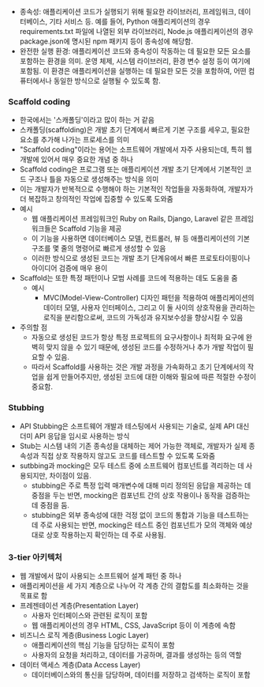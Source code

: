 - 종속성: 애플리케이션 코드가 실행되기 위해 필요한 라이브러리, 프레임워크, 데이터베이스, 기타 서비스 등. 예를 들어, Python 애플리케이션의 경우 requirements.txt 파일에 나열된 외부 라이브러리, Node.js 애플리케이션의 경우 package.json에 명시된 npm 패키지 등이 종속성에 해당함.
- 완전한 실행 환경: 애플리케이션 코드와 종속성이 작동하는 데 필요한 모든 요소를 포함하는 환경을 의미. 운영 체제, 시스템 라이브러리, 환경 변수 설정 등이 여기에 포함됨. 이 환경은 애플리케이션을 실행하는 데 필요한 모든 것을 포함하여, 어떤 컴퓨터에서나 동일한 방식으로 실행될 수 있도록 함.

### Scaffold coding
- 한국에서는 '스캐폴딩'이라고 많이 하는 거 같음
- 스캐폴딩(scaffolding)은 개발 초기 단계에서 빠르게 기본 구조를 세우고, 필요한 요소를 추가해 나가는 프로세스를 의미
- "Scaffold coding"이라는 용어는 소프트웨어 개발에서 자주 사용되는데, 특히 웹 개발에 있어서 매우 중요한 개념 중 하나
- Scaffold coding은 프로그램 또는 애플리케이션 개발 초기 단계에서 기본적인 코드 구조나 틀을 자동으로 생성해주는 방식을 의미
- 이는 개발자가 반복적으로 수행해야 하는 기본적인 작업들을 자동화하여, 개발자가 더 복잡하고 창의적인 작업에 집중할 수 있도록 도와줌
- 예시
    - 웹 애플리케이션 프레임워크인 Ruby on Rails, Django, Laravel 같은 프레임워크들은 Scaffold 기능을 제공
    - 이 기능을 사용하면 데이터베이스 모델, 컨트롤러, 뷰 등 애플리케이션의 기본 구조를 몇 줄의 명령어로 빠르게 생성할 수 있음
    - 이러한 방식으로 생성된 코드는 개발 초기 단계유에서 빠른 프로토타이핑이나 아이디어 검증에 매우 용이
- Scaffold는 또한 특정 패턴이나 모범 사례를 코드에 적용하는 데도 도움을 줌
    - 예시
        - MVC(Model-View-Controller) 디자인 패턴을 적용하여 애플리케이션의 데이터 모델, 사용자 인터페이스, 그리고 이 둘 사이의 상호작용을 관리하는 로직을 분리함으로써, 코드의 가독성과 유지보수성을 향상시킬 수 있음
- 주의할 점
    - 자동으로 생성된 코드가 항상 특정 프로젝트의 요구사항이나 최적화 요구에 완벽히 맞지 않을 수 있기 때문에, 생성된 코드를 수정하거나 추가 개발 작업이 필요할 수 있음.
    - 따라서 Scaffold를 사용하는 것은 개발 과정을 가속화하고 초기 단계에서의 작업을 쉽게 만들어주지만, 생성된 코드에 대한 이해와 필요에 따른 적절한 수정이 중요함.

### Stubbing
- API Stubbing은 소프트웨어 개발과 테스팅에서 사용되는 기술로, 실제 API 대신 더미 API 응답을 임시로 사용하는 방식
- Stub는 시스템 내의 기존 종속성을 대체하는 제어 가능한 객체로, 개발자가 실제 종속성과 직접 상호 작용하지 않고도 코드를 테스트할 수 있도록 도와줌
- sutbbing과 mocking은 모두 테스트 중에 소프트웨어 컴포넌트를 격리하는 데 사용되지만, 차이점이 있음.
    - stubbing은 주로 특정 입력 매개변수에 대해 미리 정의된 응답을 제공하는 데 중점을 두는 반면, mocking은 컴포넌트 간의 상호 작용이나 동작을 검증하는 데 중점을 둠.
    - stubbing은 외부 종속성에 대한 걱정 없이 코드의 통합과 기능을 테스트하는 데 주로 사용되는 반면, mocking은 테스트 중인 컴포넌트가 모의 객체와 예상대로 상호 작용하는지 확인하는 데 주로 사용됨.

### 3-tier 아키텍처
- 웹 개발에서 많이 사용되는 소프트웨어 설계 패턴 중 하나
- 애플리케이션을 세 가지 계층으로 나누어 각 계층 간의 결합도를 최소화하는 것을 목표로 함
- 프레젠테이션 계층(Presentation Layer)
    - 사용자 인터페이스와 관련된 로직이 포함
    - 웹 애플리케이션의 경우 HTML, CSS, JavaScript 등이 이 계층에 속함
- 비즈니스 로직 계층(Business Logic Layer)
    - 애플리케이션의 핵심 기능을 담당하는 로직이 포함
    - 사용자의 요청을 처리하고, 데이터를 가공하며, 결과를 생성하는 등의 역할
- 데이터 액세스 계층(Data Access Layer)
    - 데이터베이스와의 통신을 담당하며, 데이터를 저장하고 검색하는 로직이 포함